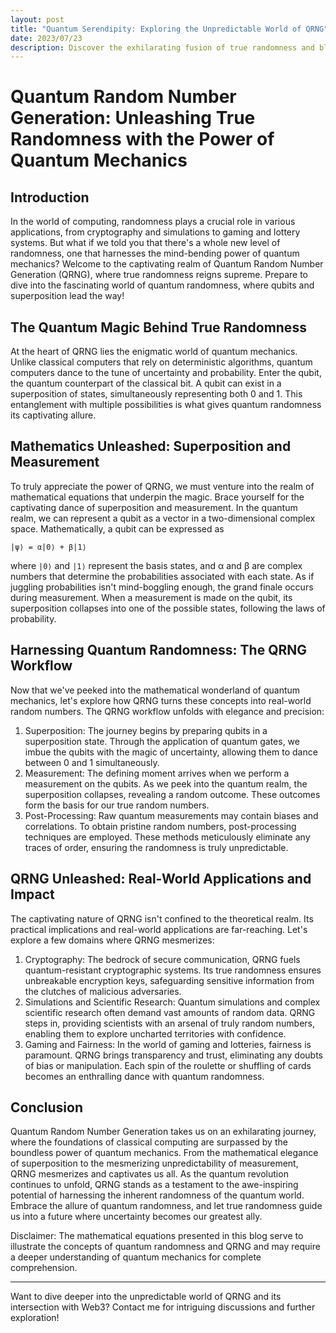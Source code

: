 ```yaml
---
layout: post
title: "Quantum Serendipity: Exploring the Unpredictable World of QRNG"
date: 2023/07/23
description: Discover the exhilarating fusion of true randomness and blockchain's Web3 revolution in the captivating world of QRNG.
---
```

# Quantum Random Number Generation: Unleashing True Randomness with the Power of Quantum Mechanics

## Introduction
In the world of computing, randomness plays a crucial role in various applications, from cryptography and simulations to gaming and lottery systems. But what if we told you that there's a whole new level of randomness, one that harnesses the mind-bending power of quantum mechanics? Welcome to the captivating realm of Quantum Random Number Generation (QRNG), where true randomness reigns supreme. Prepare to dive into the fascinating world of quantum randomness, where qubits and superposition lead the way!

## The Quantum Magic Behind True Randomness
At the heart of QRNG lies the enigmatic world of quantum mechanics. Unlike classical computers that rely on deterministic algorithms, quantum computers dance to the tune of uncertainty and probability. Enter the qubit, the quantum counterpart of the classical bit. A qubit can exist in a superposition of states, simultaneously representing both 0 and 1. This entanglement with multiple possibilities is what gives quantum randomness its captivating allure.

## Mathematics Unleashed: Superposition and Measurement
To truly appreciate the power of QRNG, we must venture into the realm of mathematical equations that underpin the magic. Brace yourself for the captivating dance of superposition and measurement. In the quantum realm, we can represent a qubit as a vector in a two-dimensional complex space. Mathematically, a qubit can be expressed as

``` |ψ⟩ = α|0⟩ + β|1⟩ ```

where ```|0⟩``` and ``|1⟩`` represent the basis states, and α and β are complex numbers that determine the probabilities associated with each state. As if juggling probabilities isn't mind-boggling enough, the grand finale occurs during measurement. When a measurement is made on the qubit, its superposition collapses into one of the possible states, following the laws of probability.

## Harnessing Quantum Randomness: The QRNG Workflow
Now that we've peeked into the mathematical wonderland of quantum mechanics, let's explore how QRNG turns these concepts into real-world random numbers. The QRNG workflow unfolds with elegance and precision:

1. Superposition: The journey begins by preparing qubits in a superposition state. Through the application of quantum gates, we imbue the qubits with the magic of uncertainty, allowing them to dance between 0 and 1 simultaneously.
2. Measurement: The defining moment arrives when we perform a measurement on the qubits. As we peek into the quantum realm, the superposition collapses, revealing a random outcome. These outcomes form the basis for our true random numbers.
3. Post-Processing: Raw quantum measurements may contain biases and correlations. To obtain pristine random numbers, post-processing techniques are employed. These methods meticulously eliminate any traces of order, ensuring the randomness is truly unpredictable.

## QRNG Unleashed: Real-World Applications and Impact
The captivating nature of QRNG isn't confined to the theoretical realm. Its practical implications and real-world applications are far-reaching. Let's explore a few domains where QRNG mesmerizes:

1. Cryptography: The bedrock of secure communication, QRNG fuels quantum-resistant cryptographic systems. Its true randomness ensures unbreakable encryption keys, safeguarding sensitive information from the clutches of malicious adversaries.
2. Simulations and Scientific Research: Quantum simulations and complex scientific research often demand vast amounts of random data. QRNG steps in, providing scientists with an arsenal of truly random numbers, enabling them to explore uncharted territories with confidence.
3. Gaming and Fairness: In the world of gaming and lotteries, fairness is paramount. QRNG brings transparency and trust, eliminating any doubts of bias or manipulation. Each spin of the roulette or shuffling of cards becomes an enthralling dance with quantum randomness.

## Conclusion
Quantum Random Number Generation takes us on an exhilarating journey, where the foundations of classical computing are surpassed by the boundless power of quantum mechanics. From the mathematical elegance of superposition to the mesmerizing unpredictability of measurement, QRNG mesmerizes and captivates us all. As the quantum revolution continues to unfold, QRNG stands as a testament to the awe-inspiring potential of harnessing the inherent randomness of the quantum world. Embrace the allure of quantum randomness, and let true randomness guide us into a future where uncertainty becomes our greatest ally.

Disclaimer: The mathematical equations presented in this blog serve to illustrate the concepts of quantum randomness and QRNG and may require a deeper understanding of quantum mechanics for complete comprehension.

---
Want to dive deeper into the unpredictable world of QRNG and its intersection with Web3? Contact me for intriguing discussions and further exploration!